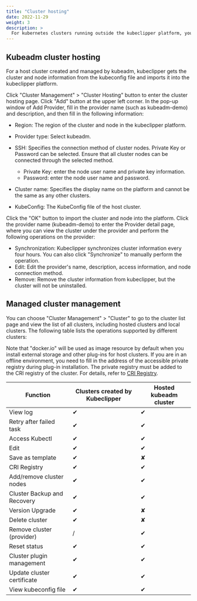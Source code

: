 ```yaml
---
title: "Cluster hosting"
date: 2022-11-29
weight: 3
description: >
  For kubernetes clusters running outside the kubeclipper platform, you can host them within the kubeclipper platform for management. The current version supports host kubeadmin clusters.
---
```


## Kubeadm cluster hosting

For a host cluster created and managed by kubeadm, kubeclipper gets the cluster and node information from the kubeconfig file and imports it into the kubeclipper platform.

Click "Cluster Management" > "Cluster Hosting" button to enter the cluster hosting page. Click "Add" button at the upper left corner. In the pop-up window of Add Provider, fill in the provider name (such as kubeadm-demo) and description, and then fill in the following information:

- Region: The region of the cluster and node in the kubeclipper platform.
- Provider type: Select kubeadm.
- SSH: Specifies the connection method of cluster nodes. Private Key or Password can be selected. Ensure that all cluster nodes can be connected through the selected method.
  - Private Key: enter the node user name and private key information.
  - Password: enter the node user name and password.

- Cluster name: Specifies the display name on the platform and cannot be the same as any other clusters.
- KubeConfig: The KubeConfig file of the host cluster.

Click the "OK" button to import the cluster and node into the platform. Click the provider name (kubeadm-demo) to enter the Provider detail page, where you can view the cluster under the provider and perform the following operations on the provider:

- Synchronization: Kubeclipper synchronizes cluster information every four hours. You can also click "Synchronize" to manually perform the operation.
- Edit: Edit the provider's name, description, access information, and node connection method.
- Remove: Remove the cluster information from kubeclipper, but the cluster will not be uninstalled.

## Managed cluster management

You can choose "Cluster Management" > "Cluster" to go to the cluster list page and view the list of all clusters, including hosted clusters and local clusters. The following table lists the operations supported by different clusters:

Note that "docker.io" will be used as image resource by default when you install external storage and other plug-ins for host clusters. If you are in an offline environment, you need to fill in the address of the accessible private registry during plug-in installation. The private registry must be added to the CRI registry of the cluster. For details, refer to [CRI Registry](/en/docs/tutorials/cluster-management/#cri-registry).

| Function                    | Clusters created by Kubeclipper | Hosted kubeadm cluster |
| --------------------------- | ------------------------------- | ---------------------- |
| View log                    | ✔                               | ✔                      |
| Retry after failed task     | ✔                               | ✔                      |
| Access Kubectl              | ✔                               | ✔                      |
| Edit                        | ✔                               | ✔                      |
| Save as template            | ✔                               | ✘                      |
| CRI Registry                | ✔                               | ✔                      |
| Add/remove cluster nodes    | ✔                               | ✔                      |
| Cluster Backup and Recovery | ✔                               | ✔                      |
| Version Upgrade             | ✔                               | ✘                      |
| Delete cluster              | ✔                               | ✘                      |
| Remove cluster (provider)   | /                               | ✔                      |
| Reset status                | ✔                               | ✔                      |
| Cluster plugin management   | ✔                               | ✔                      |
| Update cluster certificate  | ✔                               | ✔                      |
| View kubeconfig file        | ✔                               | ✔                      |
